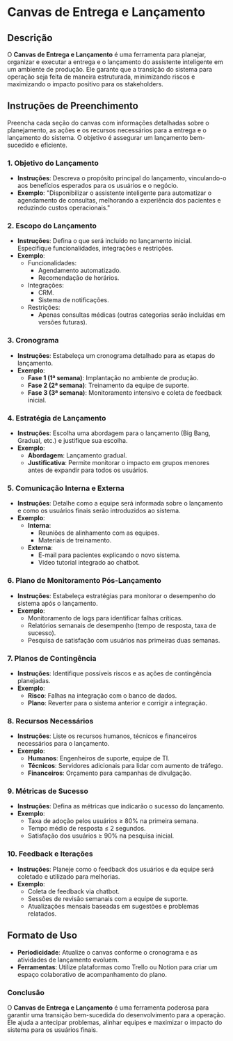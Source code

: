 # Canvas de Entrega e Lançamento

## Descrição
O **Canvas de Entrega e Lançamento** é uma ferramenta para planejar, organizar e executar a entrega e o lançamento do assistente inteligente em um ambiente de produção. Ele garante que a transição do sistema para operação seja feita de maneira estruturada, minimizando riscos e maximizando o impacto positivo para os stakeholders.

## Instruções de Preenchimento

Preencha cada seção do canvas com informações detalhadas sobre o planejamento, as ações e os recursos necessários para a entrega e o lançamento do sistema. O objetivo é assegurar um lançamento bem-sucedido e eficiente.

### 1. Objetivo do Lançamento
- **Instruções**: Descreva o propósito principal do lançamento, vinculando-o aos benefícios esperados para os usuários e o negócio.
- **Exemplo**: "Disponibilizar o assistente inteligente para automatizar o agendamento de consultas, melhorando a experiência dos pacientes e reduzindo custos operacionais."

### 2. Escopo do Lançamento
- **Instruções**: Defina o que será incluído no lançamento inicial. Especifique funcionalidades, integrações e restrições.
- **Exemplo**:
  - Funcionalidades:
    - Agendamento automatizado.
    - Recomendação de horários.
  - Integrações:
    - CRM.
    - Sistema de notificações.
  - Restrições:
    - Apenas consultas médicas (outras categorias serão incluídas em versões futuras).

### 3. Cronograma
- **Instruções**: Estabeleça um cronograma detalhado para as etapas do lançamento.
- **Exemplo**:
  - **Fase 1 (1ª semana)**: Implantação no ambiente de produção.
  - **Fase 2 (2ª semana)**: Treinamento da equipe de suporte.
  - **Fase 3 (3ª semana)**: Monitoramento intensivo e coleta de feedback inicial.

### 4. Estratégia de Lançamento
- **Instruções**: Escolha uma abordagem para o lançamento (Big Bang, Gradual, etc.) e justifique sua escolha.
- **Exemplo**:
  - **Abordagem**: Lançamento gradual.
  - **Justificativa**: Permite monitorar o impacto em grupos menores antes de expandir para todos os usuários.

### 5. Comunicação Interna e Externa
- **Instruções**: Detalhe como a equipe será informada sobre o lançamento e como os usuários finais serão introduzidos ao sistema.
- **Exemplo**:
  - **Interna**:
    - Reuniões de alinhamento com as equipes.
    - Materiais de treinamento.
  - **Externa**:
    - E-mail para pacientes explicando o novo sistema.
    - Vídeo tutorial integrado ao chatbot.

### 6. Plano de Monitoramento Pós-Lançamento
- **Instruções**: Estabeleça estratégias para monitorar o desempenho do sistema após o lançamento.
- **Exemplo**:
  - Monitoramento de logs para identificar falhas críticas.
  - Relatórios semanais de desempenho (tempo de resposta, taxa de sucesso).
  - Pesquisa de satisfação com usuários nas primeiras duas semanas.

### 7. Planos de Contingência
- **Instruções**: Identifique possíveis riscos e as ações de contingência planejadas.
- **Exemplo**:
  - **Risco**: Falhas na integração com o banco de dados.
  - **Plano**: Reverter para o sistema anterior e corrigir a integração.

### 8. Recursos Necessários
- **Instruções**: Liste os recursos humanos, técnicos e financeiros necessários para o lançamento.
- **Exemplo**:
  - **Humanos**: Engenheiros de suporte, equipe de TI.
  - **Técnicos**: Servidores adicionais para lidar com aumento de tráfego.
  - **Financeiros**: Orçamento para campanhas de divulgação.

### 9. Métricas de Sucesso
- **Instruções**: Defina as métricas que indicarão o sucesso do lançamento.
- **Exemplo**:
  - Taxa de adoção pelos usuários ≥ 80% na primeira semana.
  - Tempo médio de resposta ≤ 2 segundos.
  - Satisfação dos usuários ≥ 90% na pesquisa inicial.

### 10. Feedback e Iterações
- **Instruções**: Planeje como o feedback dos usuários e da equipe será coletado e utilizado para melhorias.
- **Exemplo**:
  - Coleta de feedback via chatbot.
  - Sessões de revisão semanais com a equipe de suporte.
  - Atualizações mensais baseadas em sugestões e problemas relatados.

## Formato de Uso
- **Periodicidade**: Atualize o canvas conforme o cronograma e as atividades de lançamento evoluem.
- **Ferramentas**: Utilize plataformas como Trello ou Notion para criar um espaço colaborativo de acompanhamento do plano.

### **Conclusão**
O **Canvas de Entrega e Lançamento** é uma ferramenta poderosa para garantir uma transição bem-sucedida do desenvolvimento para a operação. Ele ajuda a antecipar problemas, alinhar equipes e maximizar o impacto do sistema para os usuários finais.
